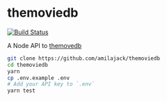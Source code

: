 themoviedb
==========

[![Build Status](https://travis-ci.org/amilajack/themoviedb.svg?branch=master)](https://travis-ci.org/amilajack/themoviedb)

A Node API to [themovedb](https://www.themoviedb.org/?language=en-US)

```bash
git clone https://github.com/amilajack/themoviedb
cd themoviedb
yarn
cp .env.example .env
# Add your API key to `.env`
yarn test
```
